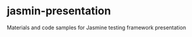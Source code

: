 jasmin-presentation
===================
Materials and code samples for Jasmine testing framework presentation